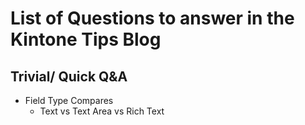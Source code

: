 # List of Questions to answer in the Kintone Tips Blog

## Trivial/ Quick Q&A
* Field Type Compares
  * Text vs Text Area vs Rich Text